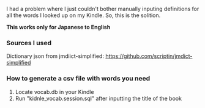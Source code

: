 I had a problem where I just couldn't bother manually inputing definitions for all the words I looked up on my Kindle. So, this is the solition.

__This works only for Japanese to English__

### Sources I used
Dictionary json from jmdiict-simplified: https://github.com/scriptin/jmdict-simplified

### How to generate a csv file with words you need
1. Locate vocab.db in your Kindle
2. Run "kidnle_vocab.session.sql" after inputting the title of the book